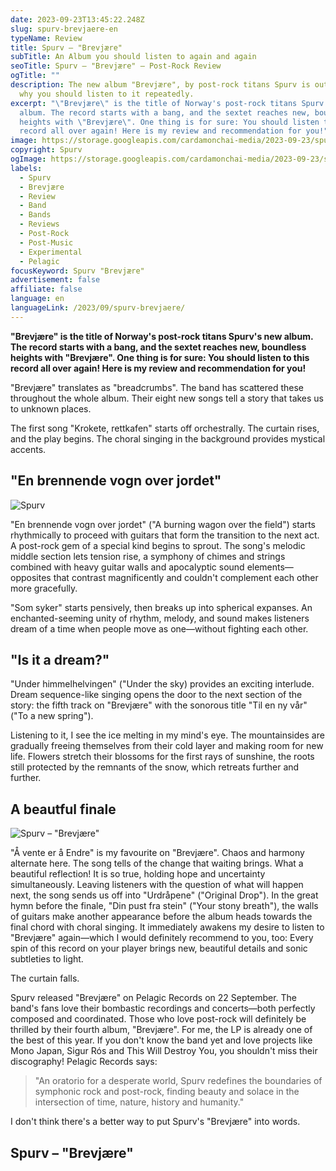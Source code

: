 ```yaml
---
date: 2023-09-23T13:45:22.248Z
slug: spurv-brevjaere-en
typeName: Review
title: Spurv – "Brevjære"
subTitle: An Album you should listen to again and again
seoTitle: Spurv – "Brevjære" – Post-Rock Review
ogTitle: ""
description: The new album "Brevjære", by post-rock titans Spurv is out. Here is
  why you should listen to it repeatedly.
excerpt: "\"Brevjære\" is the title of Norway's post-rock titans Spurv's new
  album. The record starts with a bang, and the sextet reaches new, boundless
  heights with \"Brevjære\". One thing is for sure: You should listen to this
  record all over again! Here is my review and recommendation for you!"
image: https://storage.googleapis.com/cardamonchai-media/2023-09-23/spurv-brefjaere-3-jpg-imagine-080808_464646_1024_768/640.webp
copyright: Spurv
ogImage: https://storage.googleapis.com/cardamonchai-media/2023-09-23/spurv-og-jpg-imagine-080808_545353_1200_628/640.webp
labels:
  - Spurv
  - Brevjære
  - Review
  - Band
  - Bands
  - Reviews
  - Post-Rock
  - Post-Music
  - Experimental
  - Pelagic
focusKeyword: Spurv "Brevjære"
advertisement: false
affiliate: false
language: en
languageLink: /2023/09/spurv-brevjaere/
---
```

**"Brevjære" is the title of Norway's post-rock titans Spurv's new album. The record starts with a bang, and the sextet reaches new, boundless heights with "Brevjære". One thing is for sure: You should listen to this record all over again! Here is my review and recommendation for you!**

"Brevjære" translates as "breadcrumbs". The band has scattered these throughout the whole album. Their eight new songs tell a story that takes us to unknown places.

The first song "Krokete, rettkafen" starts off orchestrally. The curtain rises, and the play begins. The choral singing in the background provides mystical accents.

## "En brennende vogn over jordet"

![Spurv](https://storage.googleapis.com/cardamonchai-media/2023-09-23/spurv-brefjaere-2-jpg-imagine-b8b8b8_888587_1024_768/640.webp "Spurv")

"En brennende vogn over jordet" ("A burning wagon over the field") starts rhythmically to proceed with guitars that form the transition to the next act. A post-rock gem of a special kind begins to sprout. The song's melodic middle section lets tension rise, a symphony of chimes and strings combined with heavy guitar walls and apocalyptic sound elements—opposites that contrast magnificently and couldn't complement each other more gracefully.

"Som syker" starts pensively, then breaks up into spherical expanses. An enchanted-seeming unity of rhythm, melody, and sound makes listeners dream of a time when people move as one—without fighting each other.

## "Is it a dream?"

"Under himmelhelvingen" ("Under the sky) provides an exciting interlude. Dream sequence-like singing opens the door to the next section of the story: the fifth track on "Brevjære" with the sonorous title "Til en ny vår" ("To a new spring").

Listening to it, I see the ice melting in my mind's eye. The mountainsides are gradually freeing themselves from their cold layer and making room for new life. Flowers stretch their blossoms for the first rays of sunshine, the roots still protected by the remnants of the snow, which retreats further and further.

## A beautful finale

![Spurv – "Brevjære"](https://storage.googleapis.com/cardamonchai-media/2023-09-23/spurv-brefjaere-1-jpg-imagine-080808_575147_1024_768/640.webp "Spurv – \"Brevjære\"")

"Å vente er å Endre" is my favourite on "Brevjære". Chaos and harmony alternate here. The song tells of the change that waiting brings. What a beautiful reflection! It is so true, holding hope and uncertainty simultaneously. Leaving listeners with the question of what will happen next, the song sends us off into "Urdråpene" ("Original Drop"). In the great hymn before the finale, "Din pust fra stein" ("Your stony breath"), the walls of guitars make another appearance before the album heads towards the final chord with choral singing. It immediately awakens my desire to listen to "Brevjære" again—which I would definitely recommend to you, too: Every spin of this record on your player brings new, beautiful details and sonic subtleties to light. 

The curtain falls.

Spurv released "Brevjære" on Pelagic Records on 22 September. The band's fans love their bombastic recordings and concerts—both perfectly composed and coordinated. Those who love post-rock will definitely be thrilled by their fourth album, "Brevjære". For me, the LP is already one of the best of this year. If you don't know the band yet and love projects like Mono Japan, Sigur Rós and This Will Destroy You, you shouldn't miss their discography! Pelagic Records says:

> "An oratorio for a desperate world, Spurv redefines the boundaries of symphonic rock and post-rock, finding beauty and solace in the intersection of time, nature, history and humanity."

I don't think there's a better way to put Spurv's "Brevjære" into words.

## Spurv – "Brevjære"

<YouTube id="8wYt-TWk4Sc" />
